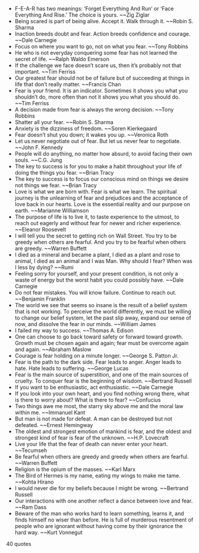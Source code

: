  - F-E-A-R has two meanings: ‘Forget Everything And Run’ or ‘Face Everything And Rise.’ The choice is yours. ~~Zig Ziglar
 - Being scared is part of being alive. Accept it. Walk through it. ~~Robin S. Sharma
 - Inaction breeds doubt and fear. Action breeds confidence and courage. ~~Dale Carnegie
 - Focus on where you want to go, not on what you fear. ~~Tony Robbins
 - He who is not everyday conquering some fear has not learned the secret of life. ~~Ralph Waldo Emerson
 - If the challenge we face doesn’t scare us, then it’s probably not that important. ~~Tim Ferriss
 - Our greatest fear should not be of failure but of succeeding at things in life that don’t really matter. ~~Francis Chan
 - Fear is your friend. It is an indicator. Sometimes it shows you what you shouldn’t do, more often than not it shows you what you should do. ~~Tim Ferriss
 - A decision made from fear is always the wrong decision. ~~Tony Robbins
 - Shatter all your fear. ~~Robin S. Sharma
 - Anxiety is the dizziness of freedom. ~~Soren Kierkegaard
 - Fear doesn’t shut you down; it wakes you up. ~~Veronica Roth
 - Let us never negotiate out of fear. But let us never fear to negotiate. ~~John F. Kennedy
 - People will do anything, no matter how absurd, to avoid facing their own souls. ~~C.G. Jung
 - The key to success is for you to make a habit throughout your life of doing the things you fear. ~~Brian Tracy
 - The key to success is to focus our conscious mind on things we desire not things we fear. ~~Brian Tracy
 - Love is what we are born with. Fear is what we learn. The spiritual journey is the unlearning of fear and prejudices and the acceptance of love back in our hearts. Love is the essential reality and our purpose on earth. ~~Marianne Williamson
 - The purpose of life is to live it, to taste experience to the utmost, to reach out eagerly and without fear for newer and richer experience. ~~Eleanor Roosevelt
 - I will tell you the secret to getting rich on Wall Street. You try to be greedy when others are fearful. And you try to be fearful when others are greedy. ~~Warren Buffett
 - I died as a mineral and became a plant, I died as a plant and rose to animal, I died as an animal and I was Man. Why should I fear? When was I less by dying? ~~Rumi
 - Feeling sorry for yourself, and your present condition, is not only a waste of energy but the worst habit you could possibly have. ~~Dale Carnegie
 - Do not fear mistakes. You will know failure. Continue to reach out. ~~Benjamin Franklin
 - The world we see that seems so insane is the result of a belief system that is not working. To perceive the world differently, we must be willing to change our belief system, let the past slip away, expand our sense of now, and dissolve the fear in our minds. ~~William James
 - I failed my way to success. ~~Thomas A. Edison
 - One can choose to go back toward safety or forward toward growth. Growth must be chosen again and again; fear must be overcome again and again. ~~Abraham Maslow
 - Courage is fear holding on a minute longer. ~~George S. Patton Jr.
 - Fear is the path to the dark side. Fear leads to anger. Anger leads to hate. Hate leads to suffering. ~~George Lucas
 - Fear is the main source of superstition, and one of the main sources of cruelty. To conquer fear is the beginning of wisdom. ~~Bertrand Russell
 - If you want to be enthusiastic, act enthusiastic. ~~Dale Carnegie
 - If you look into your own heart, and you find nothing wrong there, what is there to worry about? What is there to fear? ~~Confucius
 - Two things awe me most, the starry sky above me and the moral law within me. ~~Immanuel Kant
 - But man is not made for defeat. A man can be destroyed but not defeated. ~~Ernest Hemingway
 - The oldest and strongest emotion of mankind is fear, and the oldest and strongest kind of fear is fear of the unknown. ~~H.P. Lovecraft
 - Live your life that the fear of death can never enter your heart. ~~Tecumseh
 - Be fearful when others are greedy and greedy when others are fearful. ~~Warren Buffett
 - Religion is the opium of the masses. ~~Karl Marx
 - The Bird of Hermes is my name, eating my wings to make me tame. ~~Kohta Hirano
 - I would never die for my beliefs because I might be wrong. ~~Bertrand Russell
 - Our interactions with one another reflect a dance between love and fear. ~~Ram Dass
 - Beware of the man who works hard to learn something, learns it, and finds himself no wiser than before. He is full of murderous resentment of people who are ignorant without having come by their ignorance the hard way. ~~Kurt Vonnegut

40 quotes